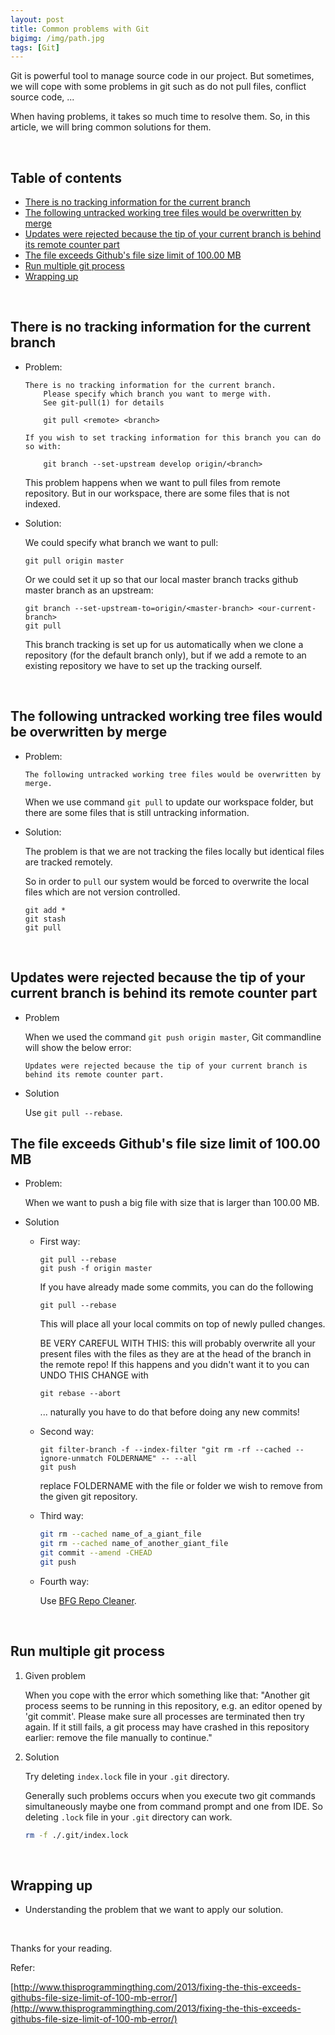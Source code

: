 ```yaml
---
layout: post
title: Common problems with Git 
bigimg: /img/path.jpg
tags: [Git]
---
```


Git is powerful tool to manage source code in our project. But sometimes, we will cope with some problems in git such as do not pull files, conflict source code, ...

When having problems, it takes so much time to resolve them. So, in this article, we will bring common solutions for them.

<br>

## Table of contents
- [There is no tracking information for the current branch](#there-is-no-tracking-information-for-the-current-branch)
- [The following untracked working tree files would be overwritten by merge](#the-following-untracked-working-tree-files-would-be-overwritten-by-merge)
- [Updates were rejected because the tip of your current branch is behind its remote counter part](#updates-were-rejected-because-the-tip-of-your-current-branch-is-behind-its-remote-counter-part)
- [The file exceeds Github's file size limit of 100.00 MB](#the-file-exceeds-github's-file-size-limit-of-100.00-MB)
- [Run multiple git process](#run-multiple-git-processes)
- [Wrapping up](#wrapping-up)


<br>

## There is no tracking information for the current branch
- Problem: 

    ```
    There is no tracking information for the current branch.
        Please specify which branch you want to merge with.
        See git-pull(1) for details

        git pull <remote> <branch>

    If you wish to set tracking information for this branch you can do so with:

        git branch --set-upstream develop origin/<branch>
    ```

    This problem happens when we want to pull files from remote repository. But in our workspace, there are some files that is not indexed. 

- Solution:

    We could specify what branch we want to pull:

    ```
    git pull origin master
    ```

    Or we could set it up so that our local master branch tracks github master branch as an upstream:

    ```
    git branch --set-upstream-to=origin/<master-branch> <our-current-branch>
    git pull
    ```

    This branch tracking is set up for us automatically when we clone a repository (for the default branch only), but if we add a remote to an existing repository we have to set up the tracking ourself.

<br>

## The following untracked working tree files would be overwritten by merge
- Problem: 

    ```
    The following untracked working tree files would be overwritten by merge.
    ```

    When we use command ```git pull``` to update our workspace folder, but there are some files that is still untracking information.

- Solution: 

    The problem is that we are not tracking the files locally but identical files are tracked remotely.
    
    So in order to ```pull``` our system would be forced to overwrite the local files which are not version controlled.

    ```
    git add *
    git stash
    git pull
    ```

<br>

## Updates were rejected because the tip of your current branch is behind its remote counter part
- Problem

    When we used the command ```git push origin master```, Git commandline will show the below error:

    ```
    Updates were rejected because the tip of your current branch is behind its remote counter part.
    ```

- Solution

    Use ```git pull --rebase```.


## The file exceeds Github's file size limit of 100.00 MB
- Problem:
    
    When we want to push a big file with size that is larger than 100.00 MB.

- Solution

    - First way: 

        ```
        git pull --rebase
        git push -f origin master
        ```

        If you have already made some commits, you can do the following

        ```git pull --rebase```

        This will place all your local commits on top of newly pulled changes.

        BE VERY CAREFUL WITH THIS: this will probably overwrite all your present files with the files as they are at the head of the branch in the remote repo! If this happens and you didn't want it to you can UNDO THIS CHANGE with

        ```git rebase --abort```

        ... naturally you have to do that before doing any new commits!


    - Second way:

        ```
        git filter-branch -f --index-filter "git rm -rf --cached --ignore-unmatch FOLDERNAME" -- --all
        git push
        ```

        replace FOLDERNAME with the file or folder we wish to remove from the given git repository.

    - Third way:

        ```bash
        git rm --cached name_of_a_giant_file
        git rm --cached name_of_another_giant_file
        git commit --amend -CHEAD
        git push
        ```

    - Fourth way:

        Use [BFG Repo Cleaner](https://rtyley.github.io/bfg-repo-cleaner/).

<br>

## Run multiple git process

1. Given problem

    When you cope with the error which something like that:
    "Another git process seems to be running in this repository, e.g.
    an editor opened by 'git commit'. 
    Please make sure all processes
    are terminated then try again. If it still fails, a git process
    may have crashed in this repository earlier:
    remove the file manually to continue."

2. Solution

    Try deleting ```index.lock``` file in your ```.git``` directory.

    Generally such problems occurs when you execute two git commands simultaneously maybe one from command prompt and one from IDE. So deleting ```.lock``` file in your ```.git``` directory can work.

    ```bash
    rm -f ./.git/index.lock
    ```

<br>

## Wrapping up

- Understanding the problem that we want to apply our solution.

<br>

Thanks for your reading.

Refer:

[http://www.thisprogrammingthing.com/2013/fixing-the-this-exceeds-githubs-file-size-limit-of-100-mb-error/](http://www.thisprogrammingthing.com/2013/fixing-the-this-exceeds-githubs-file-size-limit-of-100-mb-error/)